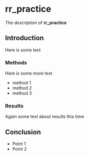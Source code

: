 # rr_practice
The *description* of **rr_practice**

## Introduction
Here is some text

### Methods
Here is some more text
* method 1
* method 2
* method 3
### Results
Again some text about results this time

## Conclusion
* Point 1
* Point 2
